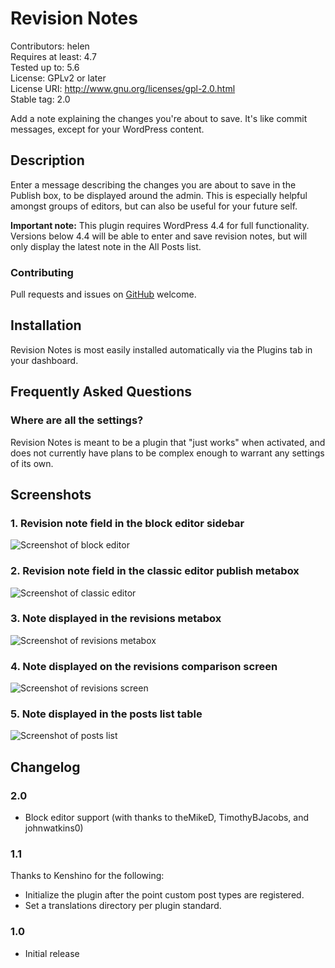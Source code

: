 # Revision Notes #
Contributors: helen  
Requires at least: 4.7  
Tested up to: 5.6  
License: GPLv2 or later  
License URI: http://www.gnu.org/licenses/gpl-2.0.html  
Stable tag: 2.0  

Add a note explaining the changes you're about to save. It's like commit messages, except for your WordPress content.

## Description ##

Enter a message describing the changes you are about to save in the Publish box, to be displayed around the admin. This is especially helpful amongst groups of editors, but can also be useful for your future self.

**Important note:** This plugin requires WordPress 4.4 for full functionality. Versions below 4.4 will be able to enter and save revision notes, but will only display the latest note in the All Posts list.

### Contributing ###

Pull requests and issues on [GitHub](https://github.com/helenhousandi/revision-notes) welcome.

## Installation ##

Revision Notes is most easily installed automatically via the Plugins tab in your dashboard.

## Frequently Asked Questions ##

### Where are all the settings? ###

Revision Notes is meant to be a plugin that "just works" when activated, and does not currently have plans to be complex enough to warrant any settings of its own.

## Screenshots ##

### 1. Revision note field in the block editor sidebar

![Screenshot of block editor](.wordpress-org/screenshot-1.png)

### 2. Revision note field in the classic editor publish metabox

![Screenshot of classic editor](.wordpress-org/screenshot-2.png)

### 3. Note displayed in the revisions metabox

![Screenshot of revisions metabox](.wordpress-org/screenshot-3.png)

### 4. Note displayed on the revisions comparison screen

![Screenshot of revisions screen](.wordpress-org/screenshot-4.png)

### 5. Note displayed in the posts list table

![Screenshot of posts list](.wordpress-org/screenshot-5.png)

## Changelog ##

### 2.0 ###
* Block editor support (with thanks to theMikeD, TimothyBJacobs, and johnwatkins0)

### 1.1 ###
Thanks to Kenshino for the following:
* Initialize the plugin after the point custom post types are registered.
* Set a translations directory per plugin standard.

### 1.0 ###
* Initial release
